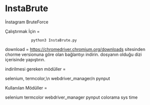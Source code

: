 # InstaBrute
İnstagram BruteForce

Çalıştırmak İçin =

                python3 InstaBrute.py

download = https://chromedriver.chromium.org/downloads sitesinden chorme versionuna göre olan bağlantıyı indirin.
dosyanın olduğu dizi içerisinde yapıştırın.


indirilmesi gereken mödüller =

selenium,
termcolor,\n
webdriver_manager/n
pynput

Kullanılan Mödüller =

selenium
termcolor
webdriver_manager
pynput
colorama
sys
time
